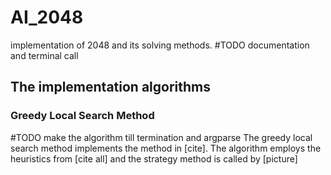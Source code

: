 # AI_2048
 implementation of 2048 and its solving methods.
#TODO documentation and terminal call
## The implementation algorithms

### Greedy Local Search Method 
#TODO make the algorithm till termination and argparse
The greedy local search method implements the method in [cite]. The algorithm employs the heuristics from [cite all] and the strategy method is called by [picture]
